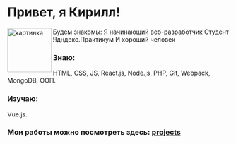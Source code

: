 # Привет, я Кирилл!
Будем знакомы:
[<img align="left" alt="картинка" width="100px" src="https://i.ibb.co/pdRn8bX/bob.png" />][website] Я начинающий веб-разработчик
Студент Ядндекс.Практикум
И хороший человек
### Знаю:
HTML, CSS, JS, React.js, Node.js, PHP, Git, Webpack, MongoDB, ООП.
### Изучаю:
 Vue.js.
### Мои работы можно посмотреть здесь: [projects][website]
[website]: https://kirill-samylin.github.io/my-profile/index.html